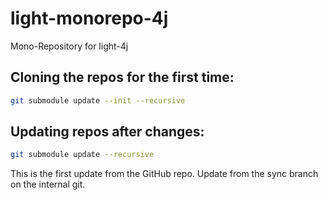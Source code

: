 # light-monorepo-4j
Mono-Repository for light-4j

## Cloning the repos for the first time:
```bash
git submodule update --init --recursive
```

## Updating repos after changes:
```bash
git submodule update --recursive
```

This is the first update from the GitHub repo.
Update from the sync branch on the internal git.
